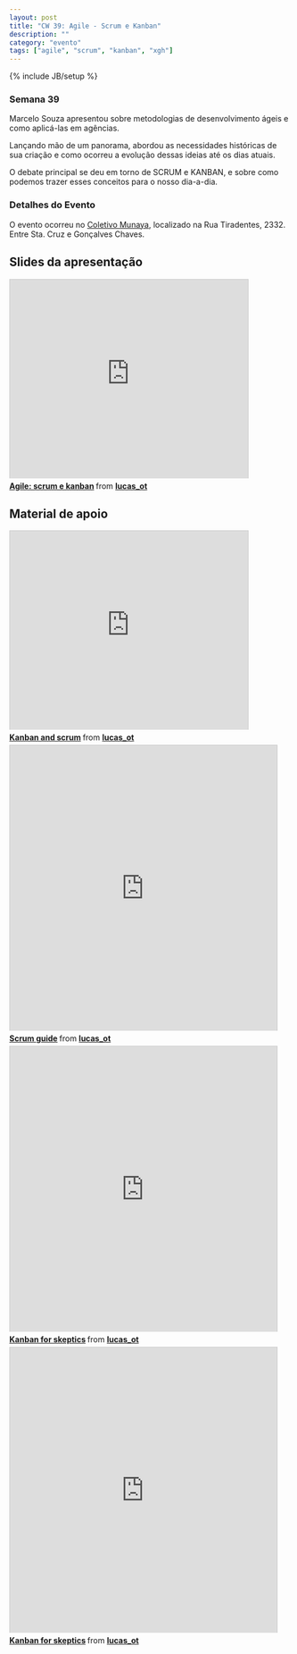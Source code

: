 ```yaml
---
layout: post
title: "CW 39: Agile - Scrum e Kanban"
description: ""
category: "evento" 
tags: ["agile", "scrum", "kanban", "xgh"]
---
```

{% include JB/setup %}

### Semana 39

<p>Marcelo Souza apresentou sobre metodologias de desenvolvimento ágeis e como aplicá-las em agências.</p>
<p>Lançando mão de um panorama, abordou as necessidades históricas de sua criação e como ocorreu a evolução dessas ideias até os dias atuais.</p>
<p>O debate principal se deu em torno de SCRUM e KANBAN, e sobre como podemos trazer esses conceitos para o nosso dia-a-dia.</p>

<h3>Detalhes do Evento</h3>
<p>O evento ocorreu no <a href='https://www.facebook.com/coletivo.munaya'>Coletivo Munaya</a>, localizado na Rua Tiradentes, 2332. Entre Sta. Cruz e Gonçalves Chaves.</p>

## Slides da apresentação

<iframe src="http://www.slideshare.net/slideshow/embed_code/14561399" width="427" height="356" frameborder="0" marginwidth="0" marginheight="0" scrolling="no" style="border:1px solid #CCC;border-width:1px 1px 0;margin-bottom:5px" allowfullscreen='true'> </iframe> <div style="margin-bottom:5px"> <strong> <a href="http://www.slideshare.net/lucas_ot/agile-scrum-kanban-e-xgh" title="Agile: scrum, kanban e xgh" target="_blank">Agile: scrum e kanban</a> </strong> from <strong><a href="http://www.slideshare.net/lucas_ot" target="_blank">lucas_ot</a></strong> </div>

## Material de apoio

<iframe src="http://www.slideshare.net/slideshow/embed_code/14561609" width="427" height="356" frameborder="0" marginwidth="0" marginheight="0" scrolling="no" style="border:1px solid #CCC;border-width:1px 1px 0;margin-bottom:5px" allowfullscreen='true'> </iframe> <div style="margin-bottom:5px"> <strong> <a href="http://www.slideshare.net/lucas_ot/kanban-and-scrum-14561609" title="Kanban and scrum" target="_blank">Kanban and scrum</a> </strong> from <strong><a href="http://www.slideshare.net/lucas_ot" target="_blank">lucas_ot</a></strong> </div>

<iframe src="http://www.slideshare.net/slideshow/embed_code/14561638" width="479" height="511" frameborder="0" marginwidth="0" marginheight="0" scrolling="no" style="border:1px solid #CCC;border-width:1px 1px 0;margin-bottom:5px" allowfullscreen='true'> </iframe> <div style="margin-bottom:5px"> <strong> <a href="http://www.slideshare.net/lucas_ot/scrum-guide-14561638" title="Scrum guide" target="_blank">Scrum guide</a> </strong> from <strong><a href="http://www.slideshare.net/lucas_ot" target="_blank">lucas_ot</a></strong> </div>

<iframe src="http://www.slideshare.net/slideshow/embed_code/14561665" width="479" height="511" frameborder="0" marginwidth="0" marginheight="0" scrolling="no" style="border:1px solid #CCC;border-width:1px 1px 0;margin-bottom:5px" allowfullscreen='true'> </iframe> <div style="margin-bottom:5px"> <strong> <a href="http://www.slideshare.net/lucas_ot/kanban-for-skeptics" title="Kanban for skeptics" target="_blank">Kanban for skeptics</a> </strong> from <strong><a href="http://www.slideshare.net/lucas_ot" target="_blank">lucas_ot</a></strong> </div>

<iframe src="http://www.slideshare.net/slideshow/embed_code/14561665" width="479" height="511" frameborder="0" marginwidth="0" marginheight="0" scrolling="no" style="border:1px solid #CCC;border-width:1px 1px 0;margin-bottom:5px" allowfullscreen='true'> </iframe> <div style="margin-bottom:5px"> <strong> <a href="http://www.slideshare.net/lucas_ot/kanban-for-skeptics" title="Kanban for skeptics" target="_blank">Kanban for skeptics</a> </strong> from <strong><a href="http://www.slideshare.net/lucas_ot" target="_blank">lucas_ot</a></strong> </div>
